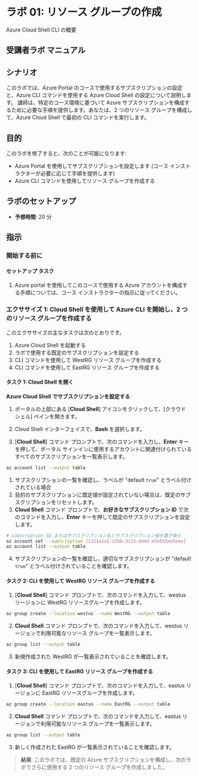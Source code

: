 ﻿---
lab:
    title: 'リソース グループの作成'
    module: 'モジュール 1: Azure 管理'
---

# ラボ 01: リソース グループの作成

Azure Cloud Shell CLI の概要

## 受講者ラボ マニュアル

## シナリオ

このラボでは、Azure Portal のコースで使用するサブスクリプションの設定と、Azure CLI コマンドを使用する Azure Cloud Shell の設定について説明します。  講師は、特定のコース環境に基づいて Azure サブスクリプションを構成するために必要な手順を提供します。あなたは、2 つのリソース グループを構成して、Azure Cloud Shell で最初の CLI コマンドを実行します。

## 目的

このラボを修了すると、次のことが可能になります:

* Azure Portal を使用してサブスクリプションを設定します (コース インストラクターが必要に応じて手順を提供します)
* Azure CLI コマンドを使用してリソース グループを作成する

## ラボのセットアップ

* **予想時間**: 20 分

## 指示

### 開始する前に

#### セットアップ タスク

1. Azure portal を使用してこのコースで使用する Azure アカウントを構成する手順については、コース インストラクターの指示に従ってください。

### エクササイズ 1: Cloud Shell を使用して Azure CLI を開始し、2 つのリソース グループを作成する

このエクササイズの主なタスクは次のとおりです。

1. Azure Cloud Shell を起動する
1. ラボで使用する既定のサブスクリプションを設定する
1. CLI コマンドを使用して WestRG リソース グループを作成する
1. CLI コマンドを使用して EastRG リソース グループを作成する

#### タスク 1: Cloud Shell を開く

**Azure Cloud Shell でサブスクリプションを設定する**

1. ポータルの上部にある [**Cloud Shell**] アイコンをクリックして、[クラウド シェル] ペインを開きます。

1. Cloud Shell インターフェイスで、**Bash** を選択します。

1. [**Cloud Shell**] コマンド プロンプトで、次のコマンドを入力し、**Enter** キーを押して、ポータル サインインに使用するアカウントに関連付けられているすべてのサブスクリプションを一覧表示します。

```sh
az account list --output table
```

1. サブスクリプションの一覧を確認し、ラベルが "default `true`" とラベル付けされている場合
1. 目的のサブスクリプションに既定値が設定されていない場合は、既定のサブスクリプションをリセットします。
1. **Cloud Shell** コマンド プロンプトで、**お好きなサブスクリプション ID** で次のコマンドを入力し、**Enter** キーを押して既定のサブスクリプションを設定します。

```sh
# subscription ID またはサブスクリプション名とサブスクリプション値を置き換え
az account set --subscription [1111a1a1-22bb-3c33-d44d-e5e555ee5eee]
az account list --output table
```

4. サブスクリプションの一覧を確認し、適切なサブスクリプションが "default `true`" とラベル付けされていることを確認します。

#### タスク 2: CLI を使用して WestRG リソース グループを作成する

1. [**Cloud Shell**] コマンド プロンプトで、次のコマンドを入力して、westus リージョンに WestRG リソースグループを作成します。

```sh
az group create --location westus --name WestRG --output table
```

2. **Cloud Shell** コマンド プロンプトで、次のコマンドを入力して、westus リージョンで利用可能なリソース グループを一覧表示します。

```sh
az group list --output table
```

3. 新規作成された WestRG が一覧表示されていることを確認します。

#### タスク 3: CLI を使用して EastRG リソース グループを作成する

1. [**Cloud Shell**] コマンド プロンプトで、次のコマンドを入力して、eastus リージョンに EastRG リソースグループを作成します。

```sh
az group create --location eastus --name EastRG --output table
```

2. **Cloud Shell** コマンド プロンプトで、次のコマンドを入力して、eastus リージョンで利用可能なリソース グループを一覧表示します。

```sh
az group list --output table
```

3. 新しく作成された EastRG が一覧表示されていることを確認します。

> **結果**: このラボでは、既定の Azure サブスクリプションを構成し、次のラボでさらに使用する 2 つのリソース グループを作成しました。
